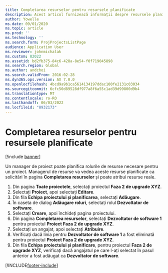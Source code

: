 ```yaml
---
title: Completarea resurselor pentru resursele planificate
description: Acest articol furnizează informații despre resursele planificate pentru un proiect.
author: Yowelle
ms.date: 09/01/2020
ms.topic: article
ms.prod: ''
ms.technology: ''
ms.search.form: ProjProjectsListPage
audience: Application User
ms.reviewer: johnmichalak
ms.custom: 82022
ms.assetid: bd2fb375-84c6-428a-8e54-f0f719045898
ms.search.region: Global
ms.author: andchoi
ms.search.validFrom: 2016-02-28
ms.dyn365.ops.version: AX 7.0.0
ms.openlocfilehash: 4bcd9a9b1ca5614134197ddac100fe2131c03034
ms.sourcegitcommit: 6cfc50d89528df977a8f6a55c1ad39d99800d9b4
ms.translationtype: MT
ms.contentlocale: ro-RO
ms.lasthandoff: 06/03/2022
ms.locfileid: "8932173"
---
```

# <a name="resource-fulfillment-for-planned-resources"></a>Completarea resurselor pentru resursele planificate

[!include [banner](../includes/banner.md)]

Un manager de proiect poate planifica rolurile de resurse necesare pentru un proiect. Managerul de resurse va vedea aceste resurse planificate ca solicitări în pagina **Completarea resurselor** și poate atribui resurse reale.

1. Din pagina **Toate proiectele**, selectați proiectul **Faza 2 de upgrade XYZ**.
2. Selectați **Proiect**, apoi selectați **Editare**.
3. Din fila **Echipa proiectului și planificarea**, selectați **Adăugare**.
4. În caseta de dialog **Adăugare roluri**, selectați rolul **Dezvoltator de software**.
5. Selectați **Creare**, apoi închideți pagina proiectului.
6. Din pagina **Completarea resurselor**, selectați **Dezvoltator de software 1** pentru proiectul **Proiect Faza 2 de upgrade XYZ**.
7. Selectați un angajat, apoi selectați **Atribuire**.
8. Verificați dacă linia pentru **Dezvoltator de software 1** a fost eliminată pentru proiectul **Proiect Faza 2 de upgrade XYZ**.
9. Din fila **Echipa proiectului și planificare**, pentru proiectul **Faza 2 de upgrade XYZ**, verificați dacă angajatul pe care l-ați selectat în pasul anterior a fost adăugat ca **Dezvoltator de software**.


[!INCLUDE[footer-include](../includes/footer-banner.md)]